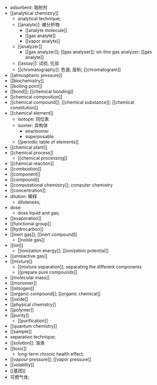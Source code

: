- adsorbent: 吸附剂
- [[analytical chemistry]]
    - analytical technique; 
    - [[analyte]]: 被分析物
        - [[analyte molecule]]
        - [[gas analyte]]
        - [[vapor analyte]]
    - [[analyzer]]
        - [[gas analyzer]]; [[gas analyser]]; on-line gas analyzer; [[gas analyte]]
    - [[assay]]: 试验, 化验 
    - [[chromatography]]: 色谱, 层析; [[chromatogram]]
- [[atmospheric pressure]]
- [[biochemistry]]
- [[boiling point]]
- [[bond]]; [[chemical bonding]]
- [[chemical composition]]
- [[chemical compound]]; [[chemical substance]]; [[chemical constitution]]
- [[chemical element]]
    - isotope: 同位素
    - isomer: 异构体
        - enantiomer
        - superposable
    - [[periodic table of elements]]
- [[chemical plant]]
- [[chemical process]]
    - [[chemical processing]]
- [[chemical reaction]]
- [[combustion]]
- [[component]]
- [[compound]]
- [[computational chemistry]]; computer chemistry
- [[concentration]]
- dilution: 稀释
    - diluteness; 
- dose
    - dose liquid and gas; 
- [[evaporation]]
- [[functional group]]
- [[hydrocarbon]]
- [[inert gas]]; [[inert compound]]
    - [[noble gas]]
- [[ion]]
    - [[ionization energy]]; [[ionization potential]]
- [[unreactive gas]]
- [[mixture]]
    - [[mixture separation]]; separating the different components
    - [[prepare pure compounds]]
- [[molecular mass]]
- [[monomer]]
- [[nitrogen]]
- [[organic compound]]; [[organic chemical]]
- [[oxide]]
- [[physical chemistry]]
- [[polymer]]
- [[purity]]
    - [[purification]]
- [[quantum chemistry]]
- [[sample]]
- separation technique; 
- [[solution]]: 溶液
- [[toxic]]
    - long-term chronic health effect;
- [[vapour pressure]]; [[vapor pressure]]
- [[volatility]]
- [[基团]]
- 可燃气体;
